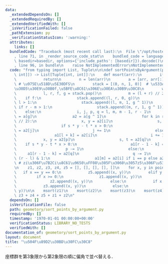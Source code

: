 ```yaml
---
data:
  _extendedDependsOn: []
  _extendedRequiredBy: []
  _extendedVerifiedWith: []
  _isVerificationFailed: false
  _pathExtension: py
  _verificationStatusIcon: ':warning:'
  attributes:
    links: []
  bundledCode: "Traceback (most recent call last):\n  File \"/opt/hostedtoolcache/PyPy/3.7.13/x64/site-packages/onlinejudge_verify/documentation/build.py\"\
    , line 71, in _render_source_code_stat\n    bundled_code = language.bundle(stat.path,\
    \ basedir=basedir, options={'include_paths': [basedir]}).decode()\n  File \"/opt/hostedtoolcache/PyPy/3.7.13/x64/site-packages/onlinejudge_verify/languages/python.py\"\
    , line 96, in bundle\n    raise NotImplementedError\nNotImplementedError\n"
  code: "from typing import List, Tuple\n\n\ndef sortPointsByArgument(points: List[Tuple[int,\
    \ int]]) -> List[Tuple[int, int]]:\n    def msort(arr):\n        if not arr:\n\
    \            return\n        n = len(arr)\n        a = [arr, arr[:]]\n       \
    \ # \u975E\u518D\u5E30DFS\n        stack = [(0, n, 1, 0)]  # \u533A\u9593[l,r),DFS\u306E\
    \u30D5\u30E9\u30B0f,\u5BFE\u8C61\u306E\u30EA\u30B9\u30C8\n        while stack:\n\
    \            l, r, f, g = stack.pop()\n            m = (l + r) // 2\n        \
    \    if f:\n                stack.append((l, r, 0, g))\n                if m -\
    \ l > 1:\n                    stack.append((l, m, 1, g ^ 1))\n               \
    \ if r - m > 1:\n                    stack.append((m, r, 1, g ^ 1))\n        \
    \    else:\n                i, j, p, q = l, m, m - 1, r - 1\n                a1\
    \ = a[g]\n                a2 = a[g ^ 1]\n                for k in range((r - l)\
    \ // 2):\n                    x, y = a2[i]\n                    s, t = a2[j]\n\
    \                    if s * y - t * x > 0:\n                        a1[l + k]\
    \ = a2[j]\n                        j += 1\n                    else:\n       \
    \                 a1[l + k] = a2[i]\n                        i += 1\n        \
    \            x, y = a2[p]\n                    s, t = a2[q]\n                \
    \    if s * y - t * x > 0:\n                        a1[r - 1 - k] = a2[p]\n  \
    \                      p -= 1\n                    else:\n                   \
    \     a1[r - 1 - k] = a2[q]\n                        q -= 1\n                if\
    \ (r - l) & 1:\n                    a1[m] = a2[i] if i == p else a2[j]\n\n   \
    \ # zi\u306F\u7B2Ci\u8C61\u9650\uFF08\u305F\u3060\u3057z5\u306F\u539F\u70B9\uFF09\
    \n    z1, z2, z3, z4, z5 = [], [], [], [], []\n    for x, y in points:\n     \
    \   if x == y == 0:\n            z5.append((x, y))\n        elif y >= 0:\n   \
    \         if x >= 0:\n                z1.append((x, y))\n            else:\n \
    \               z2.append((x, y))\n        else:\n            if x < 0:\n    \
    \            z3.append((x, y))\n            else:\n                z4.append((x,\
    \ y))\n\n    msort(z1)\n    msort(z2)\n    msort(z3)\n    msort(z4)\n\n    return\
    \ z3 + z4 + z5 + z1 + z2\n"
  dependsOn: []
  isVerificationFile: false
  path: geometory/sort_points_by_argument.py
  requiredBy: []
  timestamp: '1970-01-01 00:00:00+00:00'
  verificationStatus: LIBRARY_NO_TESTS
  verifiedWith: []
documentation_of: geometory/sort_points_by_argument.py
layout: document
title: "\u504F\u89D2\u30BD\u30FC\u30C8"
---
```


座標群を第3象限から第2象限の順に偏角で並べ替える．